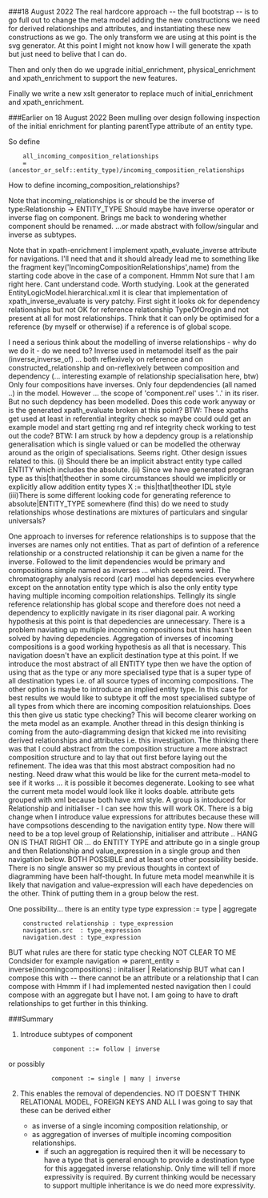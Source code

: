 ###18 August 2022
The real hardcore approach -- the full bootstrap --  is to go full out to change the meta model adding the new constructions we need for derived relationships and attributes, and instantiating these new constructions as we go. The only transform we are using at this point is the svg generator. At this point I might not know how I will generate the xpath but just need to belive that I can do.

Then and only then do we  upgrade initial_enrichment, physical_enrichment and xpath_enrichment
to support the new features.

Finally we write a new xslt generator to replace much of initial_enrichment and xpath_enrichment.

###Earlier on 18 August 2022
Been mulling over design following inspection of the initial enrichment
 for planting parentType attribute of an entity type.
        
 So define

        all_incoming_composition_relationships 
        = (ancestor_or_self::entity_type)/incoming_composition_relationships
        
How to define incoming_composition_relationships?

Note that
incoming_relationships 
is or should be the inverse of type:Relationship -> ENTITY_TYPE
Should maybe have inverse operator or inverse flag on component.
Brings me back to wondering whether component should be renamed.
...or made abstract with follow/singular and inverse as subtypes.

Note that in xpath-enrichment I implement xpath_evaluate_inverse
attribute for navigations. I'll need that and it should already lead me to something like the fragment key('IncomingCompositionRelationships',name)
from the starting code above in the case of a component.
Hmmm Not sure that I am right here. Cant understand code. Worth studying.
Look at the generated EntityLogicModel.hierarchical.xml it is clear that implementation of
xpath_inverse_evaluate is very patchy. First sight it looks ok for dependency relationships
but not OK for reference relationship TypeOfOrogin and not present at all for most relationships.
Think that it can only be optimised for a reference (by myself or otherwise) if a reference is of global scope.

I need a serious think about the modelling of inverse relationships - why do we do it - 
do we need to? Inverse used in metamodel itself as the pair (inverse,inverse_of)
... both reflexively on reference and on constructed_relationship and on-reflexively between composition and dependency (... interesting example of relationship specialisation here, btw)
Only four compositions have inverses. Only four depdendencies (all named ..) in the model. 
However ... the scope of 'component.rel' uses '..' in its riser.
But no such depdency has been modelled. Does this code work anyway
or is the generated xpath_evaluate broken at this point?
BTW: These xpaths get used at least in referential integrity check
so maybe could ould get an example model and start getting rng and ref
integrity check working to test out the code? BTW: I am struck by how a depdency group is a relationship generalisation which is single valued or can be modelled the otherway around as the origin of specialisations. Seems right.  Other design issues related to this. 
        (i) Should there be an implicit abstract entity type called ENTITY which includes the absolute. 
        (ii) Since we have generated progran type
        as this|that|theother in some circumstances should we implicitly or explicitly allow addition entity types X := this|that|theother
        IDL style 
        (iii)There is some different looking code for generating
        reference to absolute|ENTITY_TYPE somewhere (find this) do we need to study relationships whose destinations are mixtures of particulars and singular universals?

One approach to inverses for reference relationships is to suppose
that the inverses are names only not entities. That as part of defintion of a reference relationship or a constructed relationship it can be given a name for the inverse. Followed to the limit dependencies would be primary and compositions simple named as inverses ... which seems weird.
The chromatography analysis record  (car) model has depedencies everywhere except on the annotation entity type which is also the
only entity type having multiple incoming compoition relationships.
Tellingly its single reference relationship has global scope and therefore does not need a dependency to explicitly navigate in its riser diagonal pair.
A working hypothesis at this point is that depedencies are unnecessary. There is a problem naviating up multiple incoming compositions but this hasn't been solved by having depedencies.
Aggregation of inverses of incoming compositions is a good working hypothesis as all that is necessary. This navigation doesn't have an explicit destination type at this point. If we introduce the most abstract of all ENTITY type then we have the option of using that as the type or any more specialised type that is a super type of all destination types i.e. of all source types of incoming compositions.
The other option is maybe  to introduce an implied entity type. In this case for best results we would like to subtype it off the most specialised subtype of all types from which there are incoming composition relatuionships. Does this then give us static type checking? This will become clearer working on the meta model as an example.
Another thread in this design thinking is coming from the auto-diagramming design that kicked me into revisiting derived relationships and attributes i.e. this investigation. The thinking there was that I could abstract from the composition structure a more abstract composition structure and to lay that out first before laying out the refinement. The idea was that this most abstract composition had no nesting. Need draw what this would be like for the current meta-model to see if it works ... it is possible it becomes degenerate.
Looking to see what the current meta model would look like it looks doable. attribute gets grouped with xml because both have xml style.
A group is intoduced for Relationship and initialiser - I can see how 
this will work OK. There is a big change when I introduce value expressions for attributes because these will have compsotions descending to the navigation entity type. Now there will need to be a top level group of Relationship, initialiser and attribute
.. HANG ON IS THAT RIGHT OR ... do ENTITY TYPE and attribute go in a single group and then Relationship and value_expression in a single group and then navigation below.  BOTH POSSIBLE and at least one other possibility beside. There is no single answer so my previous thoughts in context of diagramming have been half-thought. In future meta model meanwhile it is likely that navigation and value-expression will each have depedencies on the other. Think of putting them in a group 
below the rest. 

One possibility... there is an entity type 
        type expression := type | aggregate

        constructed relationship : type_expression
        navigation.src  : type_expression
        navigation.dest : type_expression

BUT what rules are there for static type checking 
        NOT CLEAR TO ME
Condsider for example
        navigation => parent_entity = inverse(incomingcompositions) : initaliser | Relationship
BUT what can I compose this with -- there cannot be an attribute 
or a relationship that I can compose with Hmmm if I had implemented
nested navigation then I could compose with an aggregate but I have not. 
I am going to have to draft relationships to get further in this thinking.

###Summary
1. Introduce subtypes of component

                component ::= follow | inverse

or possibly 

                component := single | many | inverse

2. This enables the removal of dependencies. NO IT DOESN'T THINK RELATIONAL MODEL, FOREIGN KEYS AND ALL
I was going to say that these can be derived either 

   * as inverse of a single incoming composition relationship, or
   * as aggregation of inverses of multiple incoming composition relationships.
     + if such an aggregation is required then it will be necessary to have a type that is general enough to provide a destination type for
       this aggegated inverse relationship. Only time will tell if more expressivity is required. By current thinking would be necessary to support multiple inheritance is we do need more expressivity.
  